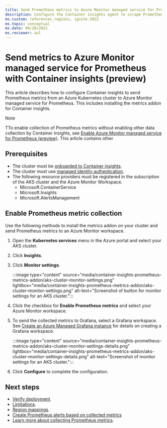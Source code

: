 ```yaml
---
title: Send Prometheus metrics to Azure Monitor managed service for Prometheus with Container insights
description: Configure the Container insights agent to scrape Prometheus metrics from your Kubernetes cluster and send to Azure Monitor managed service for Prometheus.
ms.custom: references_regions, ignite-2022
ms.topic: conceptual
ms.date: 09/28/2022
ms.reviewer: aul
---
```


# Send metrics to Azure Monitor managed service for Prometheus with Container insights (preview)
This article describes how to configure Container insights to send Prometheus metrics from an Azure Kubernetes cluster to Azure Monitor managed service for Prometheus. This includes installing the metrics addon for Container insights.

> [!NOTE]
> TTo enable collection of Prometheus metrics without enabling other data collection by Container insights, see [Enable Azure Monitor managed service for Prometheus (preview)](../containers/container-insights-prometheus-metrics-addon.md). This article contains other 

## Prerequisites

- The cluster must be [onboarded to Container insights](container-insights-enable-aks.md).
- The cluster must use [managed identity authentication](container-insights-enable-aks.md#migrate-to-managed-identity-authentication).
- The following resource providers must be registered in the subscription of the AKS cluster and the Azure Monitor Workspace.
  - Microsoft.ContainerService
  - Microsoft.Insights
  - Microsoft.AlertsManagement


## Enable Prometheus metric collection
Use the following methods to install the metrics addon on your cluster and send Prometheus metrics to an Azure Monitor workspace.

1. Open the **Kubernetes services** menu in the Azure portal and select your AKS cluster.
2. Click **Insights**.
3. Click **Monitor settings**.

    :::image type="content" source="media/container-insights-prometheus-metrics-addon/aks-cluster-monitor-settings.png" lightbox="media/container-insights-prometheus-metrics-addon/aks-cluster-monitor-settings.png" alt-text="Screenshot of button for monitor settings for an AKS cluster.":::

4. Click the checkbox for **Enable Prometheus metrics** and select your Azure Monitor workspace.
5. To send the collected metrics to Grafana, select a Grafana workspace. See [Create an Azure Managed Grafana instance](../../managed-grafana/quickstart-managed-grafana-portal.md) for details on creating a Grafana workspace.

    :::image type="content" source="media/container-insights-prometheus-metrics-addon/aks-cluster-monitor-settings-details.png" lightbox="media/container-insights-prometheus-metrics-addon/aks-cluster-monitor-settings-details.png" alt-text="Screenshot of monitor settings for an AKS cluster.":::

6. Click **Configure** to complete the configuration.



## Next steps

- [Verify deployment](../essentials/prometheus-metrics-enable.md#verify-deployment).
- [Limitations](../essentials/prometheus-metrics-enable.md#limitations).
- [Region mappings](../essentials/prometheus-metrics-enable.md#region-mappings).
- [Create Prometheus alerts based on collected metrics](container-insights-metric-alerts.md)
- [Learn more about collecting Prometheus metrics](container-insights-prometheus.md).
